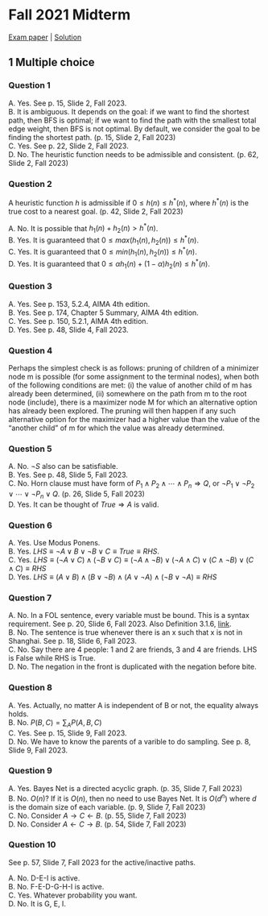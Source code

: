 # Fall 2021 Midterm

[Exam paper](https://nbviewer.org/github/i-TechX/iTechX/blob/file-base/courses/CS181/CS181.01_Fall_2021/Exam%20%E8%80%83%E8%AF%95/F21_CS181_Midterm.pdf) | [Solution](https://nbviewer.org/github/i-TechX/iTechX/blob/file-base/courses/CS181/CS181.01_Fall_2021/Exam%20%E8%80%83%E8%AF%95/F21_CS181_Midterm_solution.pdf)

## 1 Multiple choice

### Question 1

A. Yes. See p. 15, Slide 2, Fall 2023.  
B. It is ambiguous. It depends on the goal: if we want to find the shortest path, then BFS is optimal; if we want to find the path with the smallest total edge weight, then BFS is not optimal. By default, we consider the goal to be finding the shortest path. (p. 15, Slide 2, Fall 2023)  
C. Yes. See p. 22, Slide 2, Fall 2023.  
D. No. The heuristic function needs to be admissible and consistent. (p. 62, Slide 2, Fall 2023)

### Question 2

A heuristic function $h$ is admissible if $0 \leq h(n) \leq h^*(n)$, where $h^*(n)$ is the true cost to a nearest goal. (p. 42, Slide 2, Fall 2023)

A. No. It is possible that $h_1(n)+h_2(n)\gt h^*(n)$.  
B. Yes. It is guaranteed that $0 \leq max(h_1(n), h_2(n)) \leq h^*(n)$.  
C. Yes. It is guaranteed that $0 \leq min(h_1(n), h_2(n)) \leq h^*(n)$.  
D. Yes. It is guaranteed that $0 \leq \alpha h_1(n) + (1-\alpha) h_2(n) \leq h^*(n)$.

### Question 3

A. Yes. See p. 153, 5.2.4, AIMA 4th edition.  
B. Yes. See p. 174, Chapter 5 Summary, AIMA 4th edition.  
C. Yes. See p. 150, 5.2.1, AIMA 4th edition.  
D. Yes. See p. 48, Slide 4, Fall 2023.

### Question 4

Perhaps the simplest check is as follows: pruning of children of a minimizer node m is possible (for some assignment to the terminal nodes), when both of the following conditions are met: (i) the value of another child of m has already been determined, (ii) somewhere on the path from m to the root node (include), there is a maximizer node M for which an alternative option has already been explored. The pruning will then happen if any such alternative option for the maximizer had a higher value than the value of the “another child” of m for which the value was already determined.

### Question 5

A. No. $\neg S$ also can be satisfiable.  
B. Yes. See p. 48, Slide 5, Fall 2023.  
C. No. Horn clause must have form of $P_1 \land P_2 \land \cdots \land P_n \Rightarrow Q$, or $\neg P_1 \lor \neg P_2 \lor \cdots \lor \neg P_n \lor Q$. (p. 26, Slide 5, Fall 2023)  
D. Yes. It can be thought of $True \Rightarrow A$ is valid.

### Question 6

A. Yes. Use Modus Ponens.  
B. Yes. $LHS \equiv \neg A \lor B \lor \neg B \lor C \equiv True \equiv RHS$.  
C. Yes. $LHS \equiv (\neg A \lor C) \land (\neg B \lor C) \equiv (\neg A \land \neg B) \lor (\neg A \land C) \lor (C \land \neg B) \lor (C \land C) \equiv RHS$  
D. Yes. $LHS \equiv (A \lor B) \land (B \lor \neg B) \land (A \lor \neg A) \land (\neg B \lor \neg A) \equiv RHS$

### Question 7

A. No. In a FOL sentence, every variable must be bound. This is a syntax requirement. See p. 20, Slide 6, Fall 2023. Also Definition 3.1.6, [link](https://eng.libretexts.org/Bookshelves/Computer_Science/Programming_and_Computation_Fundamentals/An_Introduction_to_Ontology_Engineering_(Keet)/03%3A_First_Order_Logic_and_Automated_Reasoning_in_a_Nutshell/3.01%3A_First_Order_Logic_Syntax_and_Semantics).  
B. No. The sentence is true whenever there is an x such that x is not in Shanghai. See p. 18, Slide 6, Fall 2023.  
C. No. Say there are 4 people: 1 and 2 are friends, 3 and 4 are friends. LHS is False while RHS is True.  
D. No. The negation in the front is duplicated with the negation before bite.

### Question 8

A. Yes. Actually, no matter A is independent of B or not, the equality always holds.  
B. No. $P(B, C) = \sum_A P(A, B, C)$  
C. Yes. See p. 15, Slide 9, Fall 2023.  
D. No. We have to know the parents of a varible to do sampling. See p. 8, Slide 9, Fall 2023.

### Question 9

A. Yes. Bayes Net is a directed acyclic graph. (p. 35, Slide 7, Fall 2023)  
B. No. $O(n)$? If it is $O(n)$, then no need to use Bayes Net. It is $O(d^n)$ where $d$ is the domain size of each variable. (p. 9, Slide 7, Fall 2023)  
C. No. Consider $A \rightarrow C \leftarrow B$. (p. 55, Slide 7, Fall 2023)  
D. No. Consider $A \leftarrow C \rightarrow B$. (p. 54, Slide 7, Fall 2023)

### Question 10

See p. 57, Slide 7, Fall 2023 for the active/inactive paths.

A. No. D-E-I is active.  
B. No. F-E-D-G-H-I is active.  
C. Yes. Whatever probability you want.  
D. No. It is G, E, I.
